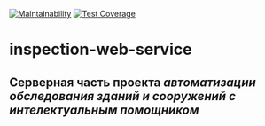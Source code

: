 [![Maintainability](https://api.codeclimate.com/v1/badges/1ad19e9408161cd8e03b/maintainability)](https://codeclimate.com/github/poly-team-2023/inspection-web-service/maintainability)
[![Test Coverage](https://api.codeclimate.com/v1/badges/1ad19e9408161cd8e03b/test_coverage)](https://codeclimate.com/github/poly-team-2023/inspection-web-service/test_coverage)

# inspection-web-service

## Серверная часть проекта _автоматизации обследования зданий и сооружений с интелектуальным помощником_ 
 
